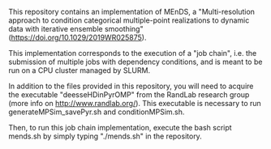 This repository contains an implementation of MEnDS, a "Multi-resolution approach to condition categorical multiple-point realizations to dynamic data with iterative ensemble smoothing" (https://doi.org/10.1029/2019WR025875).

This implementation corresponds to the execution of a "job chain", i.e. the submission of multiple jobs with dependency conditions, and is meant to be run on a CPU cluster managed by SLURM.

In addition to the files provided in this repository, you will need to acquire the executable "deesseHDinPyrOMP" from the RandLab research group (more info on http://www.randlab.org/). This executable is necessary to run generateMPSim_savePyr.sh and conditionMPSim.sh.

Then, to run this job chain implementation, execute the bash script mends.sh by simply typing "./mends.sh" in the repository.

